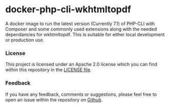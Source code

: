 # docker-php-cli-wkhtmltopdf

A docker image to run the latest version (Currently 7.1) of PHP-CLI with
Composer and some commonly used extensions along with the needed dependancies
for wkhtmltopdf. This is suitable for either local development or production use.

### License

This project is licensed under an Apache 2.0 license which you can find within
this repository in the [LICENSE file](https://github.com/ssx/docker-php-cli-wkhtmlable/blob/master/LICENSE).

### Feedback

If you have any feedback, comments or suggestions, please feel free to open an
issue within the repository on [Github](https://github.com/ssx/docker-php-cli-wkhtmlable).
